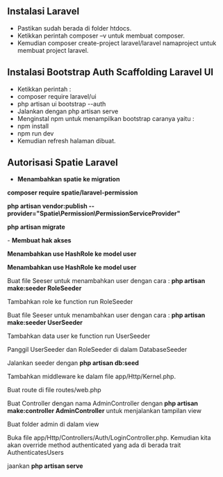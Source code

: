 ## Instalasi Laravel

- Pastikan sudah berada di folder htdocs.
- Ketikkan perintah composer –v untuk membuat composer.
- Kemudian composer create-project laravel/laravel namaproject untuk membuat project laravel.


## Instalasi Bootstrap Auth Scaffolding Laravel UI

- Ketikkan perintah  :
- composer require laravel/ui
- php artisan ui bootstrap --auth
- Jalankan dengan php artisan serve 	
- Menginstal npm untuk menampilkan bootstrap caranya yaitu :
- npm install
- npm run dev
- Kemudian refresh halaman dibuat. 

## Autorisasi Spatie Laravel

- <b>Menambahkan spatie ke migration</b>
<p><b>composer require spatie/laravel-permission</b></p>
<p><b>php artisan vendor:publish --provider="Spatie\Permission\PermissionServiceProvider"</b></p>
<p><b>php artisan migrate</b></p>
- <b>Membuat hak akses</b>
<p><b>Menambahkan use HashRole ke model user</b></p>
<p><b>Menambahkan use HashRole ke model user</b></p>
<p>Buat file Seeser untuk menambahkan user dengan cara :
<b>php artisan make:seeder RoleSeeder</b></p>
<p>Tambahkan role ke function run RoleSeeder</p>
<p>Buat file Seeser untuk menambahkan user dengan cara :
<b>php artisan make:seeder UserSeeder</b></p>
<p>Tambahkan data user ke function run UserSeeder</p>
<p>Panggil UserSeeder dan RoleSeeder di dalam DatabaseSeeder</p>
<p>Jalankan seeder dengan <b>php artisan db:seed</b></p>
<p>Tambahkan middleware ke dalam file app/Http/Kernel.php.<p>
<p>Buat route di file routes/web.php</p>
<p>Buat Controller dengan nama AdminController dengan <b>php artisan make:controller AdminController</b> untuk menjalankan tampilan view</p>
<p>Buat folder admin di dalam view</p>
<p>Buka file app/Http/Controllers/Auth/LoginController.php. Kemudian kita akan override method authenticated yang ada 
    di berada trait AuthenticatesUsers</p>
 <p>jaankan <b>php artisan serve</b></p>





